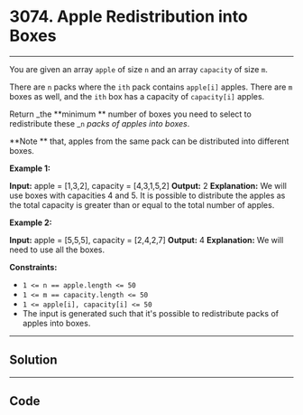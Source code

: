 # 3074. Apple Redistribution into Boxes

---

You are given an array `apple` of size `n` and an array `capacity` of size `m`.

There are `n` packs where the `ith` pack contains `apple[i]` apples. There are `m` boxes as well, and the `ith` box has a capacity of `capacity[i]` apples.

Return _the **minimum ** number of boxes you need to select to redistribute these _`n` _packs of apples into boxes_.

**Note ** that, apples from the same pack can be distributed into different boxes.

 

**Example 1:**


**Input:** apple = [1,3,2], capacity = [4,3,1,5,2]
**Output:** 2
**Explanation:** We will use boxes with capacities 4 and 5.
It is possible to distribute the apples as the total capacity is greater than or equal to the total number of apples.


**Example 2:**


**Input:** apple = [5,5,5], capacity = [2,4,2,7]
**Output:** 4
**Explanation:** We will need to use all the boxes.


 

**Constraints:**

  * `1 <= n == apple.length <= 50`
  * `1 <= m == capacity.length <= 50`
  * `1 <= apple[i], capacity[i] <= 50`
  * The input is generated such that it's possible to redistribute packs of apples into boxes.

---

## Solution



---

## Code
```python


```